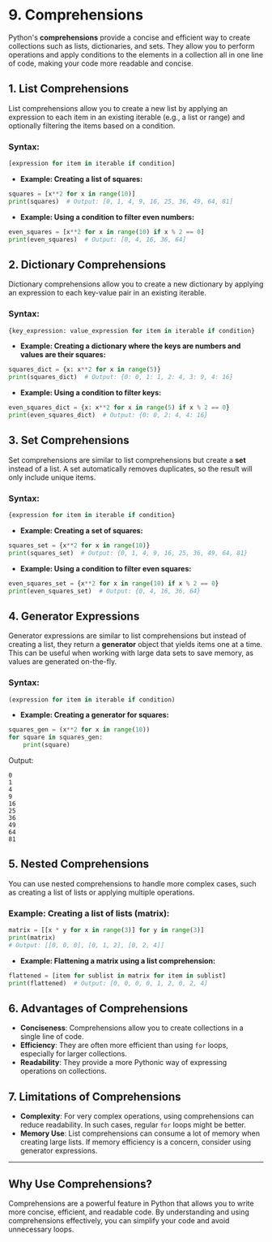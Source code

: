 # 9. **Comprehensions**

Python's **comprehensions** provide a concise and efficient way to create collections such as lists, dictionaries, and sets. They allow you to perform operations and apply conditions to the elements in a collection all in one line of code, making your code more readable and concise.

## **1. List Comprehensions**

List comprehensions allow you to create a new list by applying an expression to each item in an existing iterable (e.g., a list or range) and optionally filtering the items based on a condition.

### **Syntax:**

```python
[expression for item in iterable if condition]
```

* **Example: Creating a list of squares:**

```python
squares = [x**2 for x in range(10)]
print(squares)  # Output: [0, 1, 4, 9, 16, 25, 36, 49, 64, 81]
```

* **Example: Using a condition to filter even numbers:**

```python
even_squares = [x**2 for x in range(10) if x % 2 == 0]
print(even_squares)  # Output: [0, 4, 16, 36, 64]
```

## **2. Dictionary Comprehensions**

Dictionary comprehensions allow you to create a new dictionary by applying an expression to each key-value pair in an existing iterable.

### **Syntax:**

```python
{key_expression: value_expression for item in iterable if condition}
```

* **Example: Creating a dictionary where the keys are numbers and values are their squares:**

```python
squares_dict = {x: x**2 for x in range(5)}
print(squares_dict)  # Output: {0: 0, 1: 1, 2: 4, 3: 9, 4: 16}
```

* **Example: Using a condition to filter keys:**

```python
even_squares_dict = {x: x**2 for x in range(5) if x % 2 == 0}
print(even_squares_dict)  # Output: {0: 0, 2: 4, 4: 16}
```

## **3. Set Comprehensions**

Set comprehensions are similar to list comprehensions but create a **set** instead of a list. A set automatically removes duplicates, so the result will only include unique items.

### **Syntax:**

```python
{expression for item in iterable if condition}
```

* **Example: Creating a set of squares:**

```python
squares_set = {x**2 for x in range(10)}
print(squares_set)  # Output: {0, 1, 4, 9, 16, 25, 36, 49, 64, 81}
```

* **Example: Using a condition to filter even squares:**

```python
even_squares_set = {x**2 for x in range(10) if x % 2 == 0}
print(even_squares_set)  # Output: {0, 4, 16, 36, 64}
```

## **4. Generator Expressions**

Generator expressions are similar to list comprehensions but instead of creating a list, they return a **generator** object that yields items one at a time. This can be useful when working with large data sets to save memory, as values are generated on-the-fly.

### **Syntax:**

```python
(expression for item in iterable if condition)
```

* **Example: Creating a generator for squares:**

```python
squares_gen = (x**2 for x in range(10))
for square in squares_gen:
    print(square)
```

Output:

```
0
1
4
9
16
25
36
49
64
81
```

## **5. Nested Comprehensions**

You can use nested comprehensions to handle more complex cases, such as creating a list of lists or applying multiple operations.

### **Example: Creating a list of lists (matrix):**

```python
matrix = [[x * y for x in range(3)] for y in range(3)]
print(matrix)
# Output: [[0, 0, 0], [0, 1, 2], [0, 2, 4]]
```

* **Example: Flattening a matrix using a list comprehension:**

```python
flattened = [item for sublist in matrix for item in sublist]
print(flattened)  # Output: [0, 0, 0, 0, 1, 2, 0, 2, 4]
```

## **6. Advantages of Comprehensions**

* **Conciseness**: Comprehensions allow you to create collections in a single line of code.
* **Efficiency**: They are often more efficient than using `for` loops, especially for larger collections.
* **Readability**: They provide a more Pythonic way of expressing operations on collections.

## **7. Limitations of Comprehensions**

* **Complexity**: For very complex operations, using comprehensions can reduce readability. In such cases, regular `for` loops might be better.
* **Memory Use**: List comprehensions can consume a lot of memory when creating large lists. If memory efficiency is a concern, consider using generator expressions.

---

## **Why Use Comprehensions?**

Comprehensions are a powerful feature in Python that allows you to write more concise, efficient, and readable code. By understanding and using comprehensions effectively, you can simplify your code and avoid unnecessary loops.
